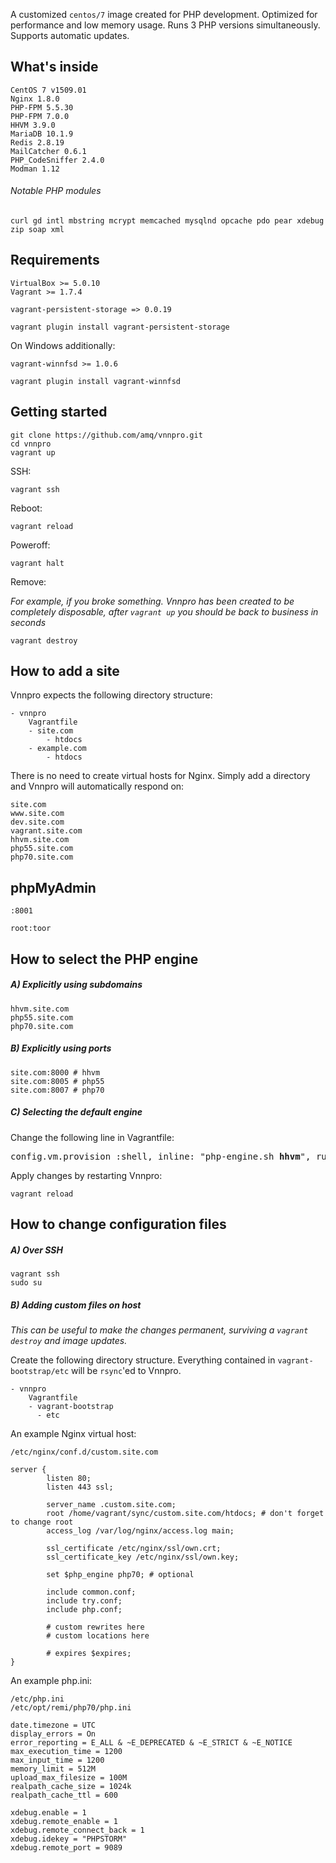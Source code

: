 A customized ```centos/7``` image created for PHP development. Optimized for performance and low memory usage. Runs 3 PHP versions simultaneously. Supports automatic updates.

## What's inside

```
CentOS 7 v1509.01
Nginx 1.8.0
PHP-FPM 5.5.30
PHP-FPM 7.0.0
HHVM 3.9.0
MariaDB 10.1.9
Redis 2.8.19
MailCatcher 0.6.1
PHP_CodeSniffer 2.4.0
Modman 1.12
```

###### Notable PHP modules

```
curl gd intl mbstring mcrypt memcached mysqlnd opcache pdo pear xdebug zip soap xml
```

## Requirements

```
VirtualBox >= 5.0.10
Vagrant >= 1.7.4
```
```
vagrant-persistent-storage => 0.0.19

vagrant plugin install vagrant-persistent-storage
```

On Windows additionally:
```
vagrant-winnfsd >= 1.0.6

vagrant plugin install vagrant-winnfsd
```

## Getting started

```
git clone https://github.com/amq/vnnpro.git
cd vnnpro
vagrant up
```

SSH:
```
vagrant ssh
```

Reboot:
```
vagrant reload
```

Poweroff:
```
vagrant halt
```

Remove:

*For example, if you broke something. Vnnpro has been created to be completely disposable, after ```vagrant up``` you should be back to business in seconds*
```
vagrant destroy
```

## How to add a site

Vnnpro expects the following directory structure:

```
- vnnpro
    Vagrantfile
    - site.com
        - htdocs
    - example.com
        - htdocs
```

There is no need to create virtual hosts for Nginx. Simply add a directory and Vnnpro will automatically respond on:

```
site.com
www.site.com
dev.site.com
vagrant.site.com
hhvm.site.com
php55.site.com
php70.site.com
```

## phpMyAdmin

```
:8001
```
```
root:toor
```

## How to select the PHP engine

##### A) Explicitly using subdomains

```
hhvm.site.com
php55.site.com
php70.site.com
```

##### B) Explicitly using ports

```
site.com:8000 # hhvm
site.com:8005 # php55
site.com:8007 # php70
```

##### C) Selecting the default engine

Change the following line in Vagrantfile:

<pre>
config.vm.provision :shell, inline: "php-engine.sh <b>hhvm</b>", run: "always" # hhvm, php55, php70
</pre>

Apply changes by restarting Vnnpro:

```
vagrant reload
```

## How to change configuration files

##### A) Over SSH

```
vagrant ssh
sudo su
```

##### B) Adding custom files on host

*This can be useful to make the changes permanent, surviving a ```vagrant destroy``` and image updates.*

Create the following directory structure. Everything contained in ```vagrant-bootstrap/etc``` will be ```rsync```'ed to Vnnpro.

```
- vnnpro
    Vagrantfile
    - vagrant-bootstrap
      - etc
```



An example Nginx virtual host:

```
/etc/nginx/conf.d/custom.site.com
```
```
server {
        listen 80;
        listen 443 ssl;

        server_name .custom.site.com;
        root /home/vagrant/sync/custom.site.com/htdocs; # don't forget to change root
        access_log /var/log/nginx/access.log main;

        ssl_certificate /etc/nginx/ssl/own.crt;
        ssl_certificate_key /etc/nginx/ssl/own.key;

        set $php_engine php70; # optional

        include common.conf;
        include try.conf;
        include php.conf;

        # custom rewrites here
        # custom locations here

        # expires $expires;
}
```

An example php.ini:
```
/etc/php.ini
/etc/opt/remi/php70/php.ini
```
```
date.timezone = UTC
display_errors = On
error_reporting = E_ALL & ~E_DEPRECATED & ~E_STRICT & ~E_NOTICE
max_execution_time = 1200
max_input_time = 1200
memory_limit = 512M
upload_max_filesize = 100M
realpath_cache_size = 1024k
realpath_cache_ttl = 600

xdebug.enable = 1
xdebug.remote_enable = 1
xdebug.remote_connect_back = 1
xdebug.idekey = "PHPSTORM"
xdebug.remote_port = 9089
```

